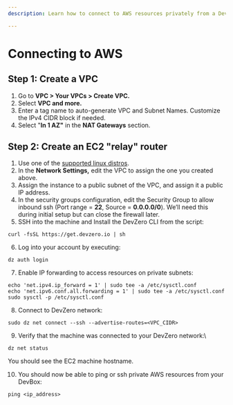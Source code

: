```yaml
---
description: Learn how to connect to AWS resources privately from a DevBox.

---
```


# Connecting to AWS

## Step 1: Create a VPC

1. Go to **VPC > Your VPCs > Create VPC.**
2. Select **VPC and more.**
3. Enter a tag name to auto-generate VPC and Subnet Names. Customize the IPv4 CIDR block if needed.
4. Select "**In 1 AZ"** in the **NAT Gateways** section.

## Step 2: Create an EC2 "relay" router

1. Use one of the [supported linux distros](https://aws.amazon.com/mp/linux/).
2. In the **Network Settings,** edit the VPC to assign the one you created above.
3. Assign the instance to a public subnet of the VPC, and assign it a public IP address.
4. In the security groups configuration, edit the Security Group to allow inbound ssh (Port range = **22**, Source = **0.0.0.0/0**). We’ll need this during initial setup but can close the firewall later.‍
5. SSH into the machine and Install the DevZero CLI from the script:

```
curl -fsSL https://get.devzero.io | sh
```

6. Log into your account by executing:

```
dz auth login
```

7. Enable IP forwarding to access resources on private subnets:

```
echo 'net.ipv4.ip_forward = 1' | sudo tee -a /etc/sysctl.conf
echo 'net.ipv6.conf.all.forwarding = 1' | sudo tee -a /etc/sysctl.conf
sudo sysctl -p /etc/sysctl.conf
```

8. Connect to DevZero network:

```
sudo dz net connect --ssh --advertise-routes=<VPC_CIDR>
```

9. Verify that the machine was connected to your DevZero network:\

```
dz net status
```

   You should see the EC2 machine hostname.

10. You should now be able to ping or ssh private AWS resources from your DevBox:

```
ping <ip_address>
```
